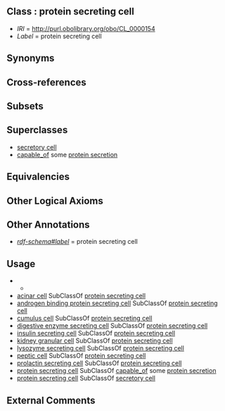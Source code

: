 
## Class : protein secreting cell

 * *IRI* = http://purl.obolibrary.org/obo/CL_0000154
 * *Label* = protein secreting cell

## Synonyms


## Cross-references


## Subsets


## Superclasses

 * [secretory cell](../../CL/51/CL_0000151.md)
 * [capable_of](../../RO/15/RO_0002215.md) some [protein secretion](../../GO/06/GO_0009306.md)

## Equivalencies


## Other Logical Axioms


## Other Annotations

 * *[rdf-schema#label](../../el/rdf-schema#label.md)* = protein secreting cell

## Usage

 * -
 * [acinar cell](../../CL/22/CL_0000622.md) SubClassOf [protein secreting cell](../../CL/54/CL_0000154.md)
 * [androgen binding protein secreting cell](../../CL/11/CL_0000511.md) SubClassOf [protein secreting cell](../../CL/54/CL_0000154.md)
 * [cumulus cell](../../CL/11/CL_0000711.md) SubClassOf [protein secreting cell](../../CL/54/CL_0000154.md)
 * [digestive enzyme secreting cell](../../CL/70/CL_0000470.md) SubClassOf [protein secreting cell](../../CL/54/CL_0000154.md)
 * [insulin secreting cell](../../CL/68/CL_0000168.md) SubClassOf [protein secreting cell](../../CL/54/CL_0000154.md)
 * [kidney granular cell](../../CL/48/CL_0000648.md) SubClassOf [protein secreting cell](../../CL/54/CL_0000154.md)
 * [lysozyme secreting cell](../../CL/23/CL_0000323.md) SubClassOf [protein secreting cell](../../CL/54/CL_0000154.md)
 * [peptic cell](../../CL/55/CL_0000155.md) SubClassOf [protein secreting cell](../../CL/54/CL_0000154.md)
 * [prolactin secreting cell](../../CL/39/CL_0000439.md) SubClassOf [protein secreting cell](../../CL/54/CL_0000154.md)
 * [protein secreting cell](../../CL/54/CL_0000154.md) SubClassOf [capable_of](../../RO/15/RO_0002215.md) some [protein secretion](../../GO/06/GO_0009306.md)
 * [protein secreting cell](../../CL/54/CL_0000154.md) SubClassOf [secretory cell](../../CL/51/CL_0000151.md)

## External Comments

